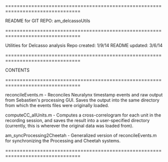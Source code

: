 ================================================================================

README for GIT REPO: am_delcassoUtils 

================================================================================

Utilities for Delcasso analysis 
Repo created: 1/9/14
README updated: 3/6/14

================================================================================

CONTENTS

================================================================================

reconcileEvents.m 
    - Reconciles Neuralynx timestamp events and raw output from Sebastien's
    processing GUI. Saves the output into the same directory from which the
    events files were originally loaded.
    
computeCC_allUnits.m
    - Computes a cross-correlogram for each unit in the recording session, and
    saves the result into a user-specified directory (currently, this is
    wherever the original data was loaded from).

am_syncProcessing2Cheetah
    - Generalized version of reconcileEvents.m for synchronizing the Processing 
    and Cheetah systems.

================================================================================
